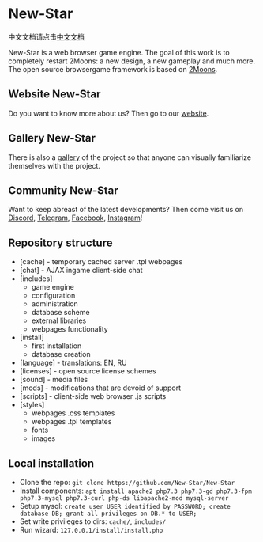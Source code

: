 # New-Star
中文文档请点击[中文文档]([https://github.com/kuiyr0810/Hell-Universe/README.zh.md](https://github.com/kuiyr0810/Hell-Universe/blob/master/README.zh.md))

New-Star is a web browser game engine. The goal of this work is to completely restart 2Moons: a new design, a new gameplay and much more. The open source browsergame framework is based on [2Moons](https://github.com/jkroepke/2Moons). 

## Website New-Star

Do you want to know more about us? Then go to our [website](https://yaro2709.github.io/New-Star-website).

## Gallery New-Star

There is also a [gallery](https://yaro2709.github.io/New-Star-website/gallery) of the project so that anyone can visually familiarize themselves with the project.

## Community New-Star

Want to keep abreast of the latest developments? Then come visit us on [Discord](https://discord.gg/pu7faEb), [Telegram](https://t.me/newstarnet), [Facebook](https://www.facebook.com/groups/newstarnet), [Instagram](https://www.instagram.com/newstarnet)!

## Repository structure

- [cache] - temporary cached server .tpl webpages
- [chat] - AJAX ingame client-side chat
- [includes]
  - game engine
  - configuration
  - administration
  - database scheme
  - external libraries
  - webpages functionality
- [install]
  - first installation
  - database creation
- [language] - translations: EN, RU
- [licenses] - open source license schemes
- [sound] - media files
- [mods] - modifications that are devoid of support
- [scripts] - client-side web browser .js scripts
- [styles] 
  - webpages .css templates
  - webpages .tpl templates
  - fonts
  - images
 
## Local installation

- Clone the repo: `git clone https://github.com/New-Star/New-Star`
- Install components: `apt install apache2 php7.3 php7.3-gd php7.3-fpm php7.3-mysql php7.3-curl php-ds libapache2-mod mysql-server`
- Setup mysql: `create user USER identified by PASSWORD; create database DB; grant all privileges on DB.* to USER;`
- Set write privileges to dirs: `cache/`, `includes/`
- Run wizard: `127.0.0.1/install/install.php`
